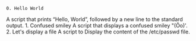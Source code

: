 	0. Hello World
A script that prints “Hello, World”, followed by a new line to the standard output.
	1. Confused smiley
A script that displays a confused smiley "(Ôo)'.
	2. Let's display a file
A script to Display the content of the /etc/passwd file.
